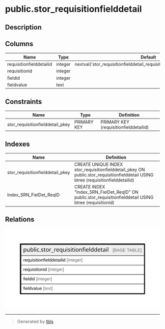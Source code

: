 # public.stor_requisitionfielddetail

## Description

## Columns

| Name | Type | Default | Nullable | Children | Parents | Comment |
| ---- | ---- | ------- | -------- | -------- | ------- | ------- |
| requisitionfielddetailid | integer | nextval('stor_requisitionfielddetail_requisitionfielddetailid_seq'::regclass) | false |  |  |  |
| requisitionid | integer |  | true |  |  |  |
| fieldid | integer |  | true |  |  |  |
| fieldvalue | text |  | true |  |  |  |

## Constraints

| Name | Type | Definition |
| ---- | ---- | ---------- |
| stor_requisitionfielddetail_pkey | PRIMARY KEY | PRIMARY KEY (requisitionfielddetailid) |

## Indexes

| Name | Definition |
| ---- | ---------- |
| stor_requisitionfielddetail_pkey | CREATE UNIQUE INDEX stor_requisitionfielddetail_pkey ON public.stor_requisitionfielddetail USING btree (requisitionfielddetailid) |
| Index_SRN_FielDet_ReqID | CREATE INDEX "Index_SRN_FielDet_ReqID" ON public.stor_requisitionfielddetail USING btree (requisitionid) |

## Relations

![er](public.stor_requisitionfielddetail.svg)

---

> Generated by [tbls](https://github.com/k1LoW/tbls)
